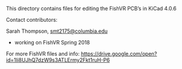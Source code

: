 This directory contains files for editing the FishVR PCB’s in KiCad 4.0.6

Contact contributors: 

Sarah Thompson, smt2175@columbia.edu
- working on FishVR Spring 2018



For more FishVR files and info: 
https://drive.google.com/open?id=1Ii8UJhQ7dzW9s3ATLErmy2Fkt1ruH-P6
